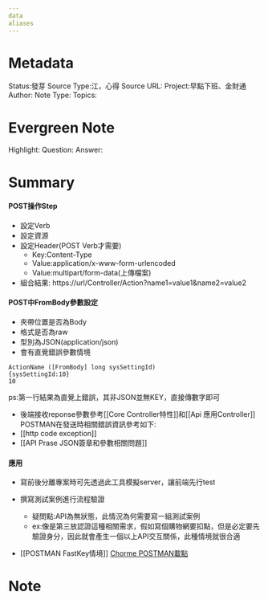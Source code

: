 ```yaml
---
data
aliases
---
```

# Metadata
Status:發芽
Source Type:江，心得
Source URL:
Project:早點下班、金財通
Author:
Note Type:
Topics:

# Evergreen Note
Highlight:
Question:
Answer:
# Summary
#### POST操作Step
  - 設定Verb
  - 設定資源
  - 設定Header(POST Verb才需要)
    - Key:Content-Type
    - Value:application/x-www-form-urlencoded
    - Value:multipart/form-data(上傳檔案)
  - 組合結果: https://url/Controller/Action?name1=value1&name2=value2
#### POST中FromBody參數設定
- 夾帶位置是否為Body
- 格式是否為raw
- 型別為JSON(application/json)
- 會有直覺錯誤參數情境
```
ActionName ([FromBody] long sysSettingId)
{sysSettingId:10}
10
```
ps:第一行結果為直覺上錯誤，其非JSON並無KEY，直接傳數字即可
- 後端接收reponse參數參考[[Core Controller特性]]和[[Api 應用Controller]]
POSTMAN在發送時相關錯誤資訊參考如下:
- [[http code exception]]
- [[API Prase JSON簽章和參數相關問題]]

#### 應用
- 寫前後分離專案時可先透過此工具模擬server，讓前端先行test
- 撰寫測試案例進行流程驗證
  - 疑問點:API為無狀態，此情況為何需要寫一組測試案例
  - ex:像是第三放認證這種相關需求，假如寫個購物網要扣點，但是必定要先驗證身分，因此就會產生一個以上API交互關係，此種情境就很合適

- [[POSTMAN FastKey情境]]
[Chorme POSTMAN載點](https://chrome.google.com/webstore/detail/postman/fhbjgbiflinjbdggehcddcbncdddomop?hl=zh-TW)
# Note
